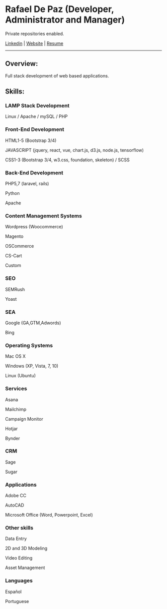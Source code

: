 # Rafael De Paz (Developer, Administrator and Manager)

<p>Private repositories enabled.</p>

<p><a href="https://www.linkedin.com/in/rafael-de-paz-2514b1122/" title="Rafael De Paz">Linkedin</a> | <a href="https://rdepaz.com" title="rdepaz.com">Website</a> | <a href="https://drive.google.com/open?id=1euYC2ABBFNAd157vJv69h5nX0yoaMjoo" title="Rafael De Paz">Resume</a></p>
<hr/>

<h2>Overview:</h2>
<p>Full stack development of web based applications.</p>

<h2>Skills:</h2>
<h3>LAMP Stack Development</h3>
<p>Linux / Apache / mySQL / PHP</p>

<h3>Front-End Development</h3>
<p>HTML1-5 (Bootstrap 3/4)</p>
<p>JAVASCRIPT (jquery, react, vue, chart.js, d3.js, node.js, tensorflow)</p>
<p>CSS1-3 (Bootstrap 3/4, w3.css, foundation, skeleton) / SCSS</p>

<h3>Back-End Development</h3>
<p>PHP5,7 (laravel, rails)</p>
<p>Python</p>
<p>Apache</p>

<h3>Content Management Systems</h3>
<p>Wordpress (Woocommerce)</p>
<p>Magento</p>
<p>OSCommerce</p>
<p>CS-Cart</p>
<p>Custom</p>

<h3>SEO</h3>
<p>SEMRush</p>
<p>Yoast</p>

<h3>SEA</h3>
<p>Google (GA,GTM,Adwords)</p>
<p>Bing</p>

<h3>Operating Systems</h3>
<p>Mac OS X</p>
<p>Windows (XP, Vista, 7, 10)</p>
<p>Linux (Ubuntu)</p>

<h3>Services</h3>
<p>Asana</p>
<p>Mailchimp</p>
<p>Campaign Monitor</p>
<p>Hotjar</p>
<p>Bynder</p>

<h3>CRM</h3>
<p>Sage</p>
<p>Sugar</p>

<h3>Applications</h3>
<p>Adobe CC</p>
<p>AutoCAD</p>
<p>Microsoft Office (Word, Powerpoint, Excel)</p>

<h3>Other skills</h3>
<p>Data Entry</p>
<p>2D and 3D Modeling</p>
<p>Video Editing</p>
<p>Asset Management</p>

<h3>Languages</h3>
<p>Español</p>
<p>Portuguese</p>